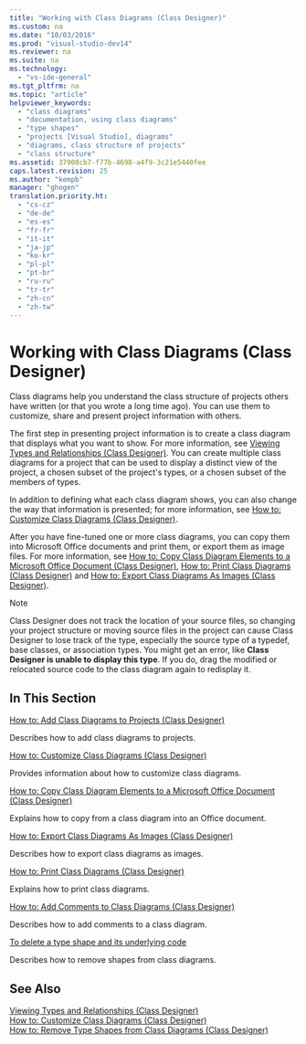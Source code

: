 ```yaml
---
title: "Working with Class Diagrams (Class Designer)"
ms.custom: na
ms.date: "10/03/2016"
ms.prod: "visual-studio-dev14"
ms.reviewer: na
ms.suite: na
ms.technology: 
  - "vs-ide-general"
ms.tgt_pltfrm: na
ms.topic: "article"
helpviewer_keywords: 
  - "class diagrams"
  - "documentation, using class diagrams"
  - "type shapes"
  - "projects [Visual Studio], diagrams"
  - "diagrams, class structure of projects"
  - "class structure"
ms.assetid: 37908cb7-f77b-4698-a4f9-3c21e5440fee
caps.latest.revision: 25
ms.author: "kempb"
manager: "ghogen"
translation.priority.ht: 
  - "cs-cz"
  - "de-de"
  - "es-es"
  - "fr-fr"
  - "it-it"
  - "ja-jp"
  - "ko-kr"
  - "pl-pl"
  - "pt-br"
  - "ru-ru"
  - "tr-tr"
  - "zh-cn"
  - "zh-tw"
---
```

# Working with Class Diagrams (Class Designer)
Class diagrams help you understand the class structure of projects others have written (or that you wrote a long time ago). You can use them to customize, share and present project information with others.  
  
 The first step in presenting project information is to create a class diagram that displays what you want to show. For more information, see [Viewing Types and Relationships (Class Designer)](../VS_IDE/viewing-types-and-relationships--class-designer-.md). You can create multiple class diagrams for a project that can be used to display a distinct view of the project, a chosen subset of the project's types, or a chosen subset of the members of types.  
  
 In addition to defining what each class diagram shows, you can also change the way that information is presented; for more information, see [How to: Customize Class Diagrams (Class Designer)](../VS_IDE/how-to--customize-class-diagrams--class-designer-.md).  
  
 After you have fine-tuned one or more class diagrams, you can copy them into Microsoft Office documents and print them, or export them as image files. For more information, see [How to: Copy Class Diagram Elements to a Microsoft Office Document (Class Designer)](../VS_IDE/how-to--copy-class-diagram-elements-to-a-microsoft-office-document--class-designer-.md), [How to: Print Class Diagrams (Class Designer)](../VS_IDE/how-to--print-class-diagrams--class-designer-.md) and [How to: Export Class Diagrams As Images (Class Designer)](../VS_IDE/how-to--export-class-diagrams-as-images--class-designer-.md).  
  
> [!NOTE]
>  Class Designer does not track the location of your source files, so changing your project structure or moving source files in the project can cause Class Designer to lose track of the type, especially the source type of a typedef, base classes, or association types. You might get an error, like **Class Designer is unable to display this type**. If you do, drag the modified or relocated source code to the class diagram again to redisplay it.  
  
## In This Section  
 [How to: Add Class Diagrams to Projects (Class Designer)](../VS_IDE/how-to--add-class-diagrams-to-projects--class-designer-.md)  
  
 Describes how to add class diagrams to projects.  
  
 [How to: Customize Class Diagrams (Class Designer)](../VS_IDE/how-to--customize-class-diagrams--class-designer-.md)  
  
 Provides information about how to customize class diagrams.  
  
 [How to: Copy Class Diagram Elements to a Microsoft Office Document (Class Designer)](../VS_IDE/how-to--copy-class-diagram-elements-to-a-microsoft-office-document--class-designer-.md)  
  
 Explains how to copy from a class diagram into an Office document.  
  
 [How to: Export Class Diagrams As Images (Class Designer)](../VS_IDE/how-to--export-class-diagrams-as-images--class-designer-.md)  
  
 Describes how to export class diagrams as images.  
  
 [How to: Print Class Diagrams (Class Designer)](../VS_IDE/how-to--print-class-diagrams--class-designer-.md)  
  
 Explains how to print class diagrams.  
  
 [How to: Add Comments to Class Diagrams (Class Designer)](../VS_IDE/how-to--add-comments-to-class-diagrams--class-designer-.md)  
  
 Describes how to add comments to a class diagram.  
  
 [To delete a type shape and its underlying code](../VS_IDE/how-to--customize-class-diagrams--class-designer-.md#DeleteTypeShapeAndCode)  
  
 Describes how to remove shapes from class diagrams.  
  
## See Also  
 [Viewing Types and Relationships (Class Designer)](../VS_IDE/viewing-types-and-relationships--class-designer-.md)   
 [How to: Customize Class Diagrams (Class Designer)](../VS_IDE/how-to--customize-class-diagrams--class-designer-.md)   
 [How to: Remove Type Shapes from Class Diagrams (Class Designer)](assetId:///ae41897d-d066-4b8c-bb9b-05436e12ff39)